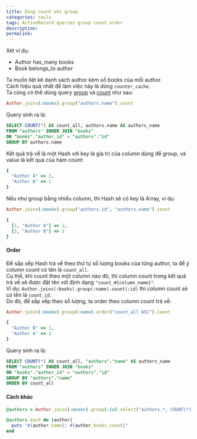 ```yaml
---
title: Dùng count với group
categories: rails
tags: ActiveRecord queries group count order
description: 
permalink: 
---
```

Xét ví dụ:  

- Author has_many books
- Book belongs_to author

Ta muốn liệt kê danh sách author kèm số books của mỗi author.  
Cách hiệu quả nhất để làm việc này là dùng `counter_cache`.  
Ta cũng có thể dùng query [group](https://devdocs.io/rails~5.2/activerecord/querymethods#method-i-group) và [count](https://devdocs.io/rails~5.2/activerecord/calculations#method-i-count) như sau:  
```ruby
Author.joins(:books).group("authors.name").count
```
Query sinh ra là:
```sql
SELECT COUNT(*) AS count_all, authors.name AS authors_name
FROM "authors" INNER JOIN "books" 
ON "books"."author_id" = "authors"."id" 
GROUP BY authors.name
```
Kết quả trả về là một Hash với key là gía trị của column dùng để group, và value là kết quả của hàm count:
```ruby
{
  "Author A" => 2,
  "Author B" => 1
}
```
Nếu như group bằng nhiều column, thì Hash sẽ có key là Array, ví dụ:
```ruby
Author.joins(:books).group("authors.id", "authors.name").count

{
  [1, "Author A"] => 2,
  [2, "Author B"] => 1
}
```

#### Order
Để sắp xếp Hash trả về theo thứ tự số lượng books của từng author, ta để ý column count có tên là `count_all`.  
Cụ thể, khi count theo một column nào đó, thì column count trong kết quả trả về sẽ được đặt tên với định dạng `"count_#{column_name}"`.  
Ví dụ: `Author.joins(:books).group(:name).count(:id)` thì column count sẽ có tên là `count_id`.  
Do đó, để sắp xếp theo số lượng, ta order theo column count trả về:
```ruby
Author.joins(:books).group(:name).order("count_all ASC").count

{
  "Author B" => 1,
  "Author A" => 2
}
```
Query sinh ra là:
```sql
SELECT COUNT(*) AS count_all, "authors"."name" AS authors_name
FROM "authors" INNER JOIN "books"
ON "books"."author_id" = "authors"."id"
GROUP BY "authors"."name"
ORDER BY count_all
```

#### Cách khác
```ruby
@authors = Author.joins(:books).group(:id).select("authors.*, COUNT(*) AS books_count").order("books_count")

@authors.each do |author|
  puts "#{author.name}: #{author.books_count}"
end
```
